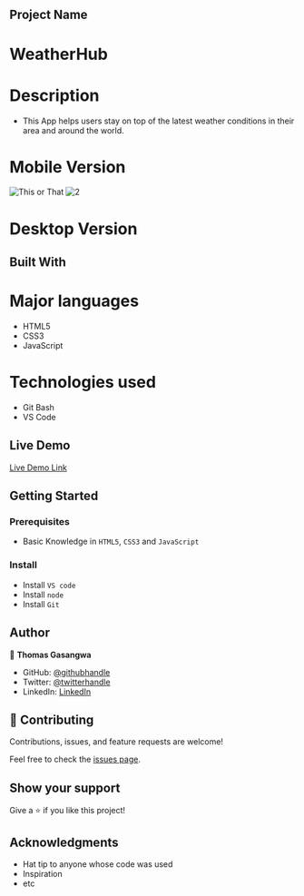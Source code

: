 ## Project Name

# WeatherHub

# Description

- This App helps users stay on top of the latest weather conditions in their area and around the world.

# Mobile Version 
![This or That](https://user-images.githubusercontent.com/99269832/221362792-edea7061-e0cc-416a-bb72-5cbabcb2c747.png)
![2](https://user-images.githubusercontent.com/99269832/221362795-bd8621f2-175b-41f1-95ba-6894cf01dca6.png)

# Desktop Version
[](https://github.com/gasangw/Weather-App/blob/feature_fetchApi/screenshoots/2.png?raw=true)

## Built With

# Major languages
-  HTML5
- CSS3
- JavaScript

# Technologies used
- Git Bash
- VS Code

## Live Demo

[Live Demo Link](https://livedemo.com)


## Getting Started


### Prerequisites
- Basic Knowledge in `HTML5`, `CSS3` and `JavaScript`

### Install
- Install `VS code`
- Install `node`
- Install `Git`

## Author

👤 **Thomas Gasangwa**

- GitHub: [@githubhandle](https://github.com/githubhandle)
- Twitter: [@twitterhandle](https://twitter.com/twitterhandle)
- LinkedIn: [LinkedIn](https://linkedin.com/in/linkedinhandle)

## 🤝 Contributing

Contributions, issues, and feature requests are welcome!

Feel free to check the [issues page](../../issues/).

## Show your support

Give a ⭐️ if you like this project!

## Acknowledgments

- Hat tip to anyone whose code was used
- Inspiration
- etc
